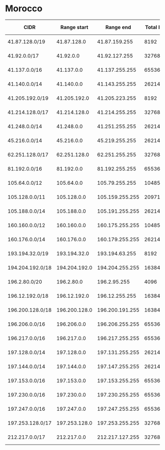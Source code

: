 # Morocco

CIDR               | Range start     | Range end       | Total IPs  | Assign date | Owner
------------------ | --------------- | --------------- | ---------- | ----------- | -----
41.87.128.0/19     | 41.87.128.0     | 41.87.159.255   | 8192       | 2010-09-02  | 
41.92.0.0/17       | 41.92.0.0       | 41.92.127.255   | 32768      | 2009-10-06  | 
41.137.0.0/16      | 41.137.0.0      | 41.137.255.255  | 65536      | 2009-09-16  | 
41.140.0.0/14      | 41.140.0.0      | 41.143.255.255  | 262144     | 2009-01-06  | 
41.205.192.0/19    | 41.205.192.0    | 41.205.223.255  | 8192       | 2006-11-28  | 
41.214.128.0/17    | 41.214.128.0    | 41.214.255.255  | 32768      | 2008-04-08  | 
41.248.0.0/14      | 41.248.0.0      | 41.251.255.255  | 262144     | 2006-02-02  | 
45.216.0.0/14      | 45.216.0.0      | 45.219.255.255  | 262144     | 2015-02-24  | 
62.251.128.0/17    | 62.251.128.0    | 62.251.255.255  | 32768      | 2001-01-08  | 
81.192.0.0/16      | 81.192.0.0      | 81.192.255.255  | 65536      | 2002-07-30  | 
105.64.0.0/12      | 105.64.0.0      | 105.79.255.255  | 1048576    | 2014-01-27  | 
105.128.0.0/11     | 105.128.0.0     | 105.159.255.255 | 2097152    | 2011-06-02  | 
105.188.0.0/14     | 105.188.0.0     | 105.191.255.255 | 262144     | 2014-04-29  | 
160.160.0.0/12     | 160.160.0.0     | 160.175.255.255 | 1048576    | 2014-11-10  | 
160.176.0.0/14     | 160.176.0.0     | 160.179.255.255 | 262144     | 2014-11-10  | 
193.194.32.0/19    | 193.194.32.0    | 193.194.63.255  | 8192       | 2009-09-28  | 
194.204.192.0/18   | 194.204.192.0   | 194.204.255.255 | 16384      | 1996-01-11  | 
196.2.80.0/20      | 196.2.80.0      | 196.2.95.255    | 4096       | 2005-06-01  | 
196.12.192.0/18    | 196.12.192.0    | 196.12.255.255  | 16384      | 2007-12-28  | 
196.200.128.0/18   | 196.200.128.0   | 196.200.191.255 | 16384      | 2004-05-18  | 
196.206.0.0/16     | 196.206.0.0     | 196.206.255.255 | 65536      | 2005-02-04  | 
196.217.0.0/16     | 196.217.0.0     | 196.217.255.255 | 65536      | 2005-10-02  | 
197.128.0.0/14     | 197.128.0.0     | 197.131.255.255 | 262144     | 2010-11-11  | 
197.144.0.0/14     | 197.144.0.0     | 197.147.255.255 | 262144     | 2012-05-09  | 
197.153.0.0/16     | 197.153.0.0     | 197.153.255.255 | 65536      | 2012-05-28  | 
197.230.0.0/16     | 197.230.0.0     | 197.230.255.255 | 65536      | 2013-03-15  | 
197.247.0.0/16     | 197.247.0.0     | 197.247.255.255 | 65536      | 2011-10-24  | 
197.253.128.0/17   | 197.253.128.0   | 197.253.255.255 | 32768      | 2011-03-23  | 
212.217.0.0/17     | 212.217.0.0     | 212.217.127.255 | 32768      | 1998-08-05  | 
